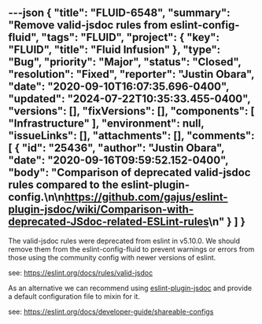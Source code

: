 ---json
{
  "title": "FLUID-6548",
  "summary": "Remove valid-jsdoc rules from eslint-config-fluid",
  "tags": "FLUID",
  "project": {
    "key": "FLUID",
    "title": "Fluid Infusion"
  },
  "type": "Bug",
  "priority": "Major",
  "status": "Closed",
  "resolution": "Fixed",
  "reporter": "Justin Obara",
  "date": "2020-09-10T16:07:35.696-0400",
  "updated": "2024-07-22T10:35:33.455-0400",
  "versions": [],
  "fixVersions": [],
  "components": [
    "Infrastructure"
  ],
  "environment": null,
  "issueLinks": [],
  "attachments": [],
  "comments": [
    {
      "id": "25436",
      "author": "Justin Obara",
      "date": "2020-09-16T09:59:52.152-0400",
      "body": "Comparison of deprecated valid-jsdoc rules compared to the eslint-plugin-config.\n\n<https://github.com/gajus/eslint-plugin-jsdoc/wiki/Comparison-with-deprecated-JSdoc-related-ESLint-rules>\n"
    }
  ]
}
---
The valid-jsdoc rules were deprecated from eslint in v5.10.0. We should remove them from the eslint-config-fluid to prevent warnings or errors from those using the community config with newer versions of eslint. 

see: <https://eslint.org/docs/rules/valid-jsdoc>

As an alternative we can recommend using [eslint-plugin-jsdoc](https://www.npmjs.com/package/eslint-plugin-jsdoc) and provide a default configuration file to mixin for it. 

see: <https://eslint.org/docs/developer-guide/shareable-configs>

 

        